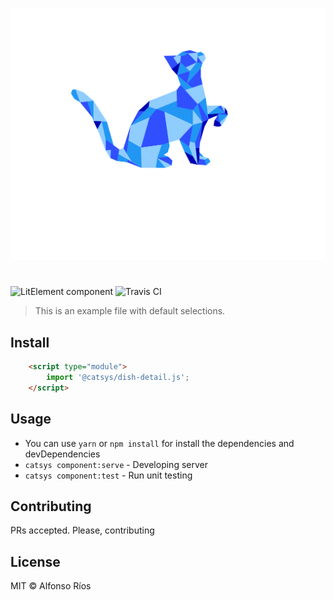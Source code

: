 ![dish-detail screenshot](dish-detail.svg)
# <dish-detail>

![LitElement component](https://img.shields.io/badge/litElement-component-blue.svg)
![Travis CI](https://travis-ci.org/github_username/dish-detail.svg?branch=master)

> This is an example file with default selections.

## Install

```html
    <script type="module">
        import '@catsys/dish-detail.js';
    </script>
```

## Usage

- You can use `yarn` or `npm install` for install the dependencies and devDependencies
- `catsys component:serve` - Developing server
- `catsys component:test` - Run unit testing

## Contributing

PRs accepted. Please, contributing

## License

MIT © Alfonso Ríos
